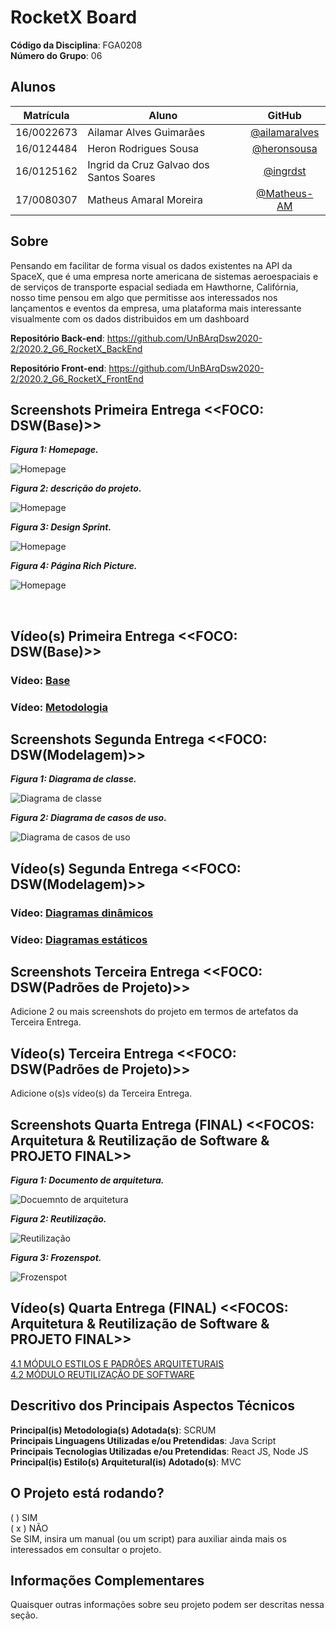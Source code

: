 # RocketX Board

**Código da Disciplina**: FGA0208<br>
**Número do Grupo**: 06<br>

## Alunos
|Matrícula | Aluno | GitHub
| -- | -- | :--: |
| 16/0022673  | Ailamar Alves Guimarães | [@ailamaralves](https://github.com/ailamaralves)
| 16/0124484  | Heron Rodrigues Sousa | [@heronsousa](https://github.com/heronsousa)
| 16/0125162  | Ingrid da Cruz Galvao dos Santos Soares | [@ingrdst](https://github.com/ingrdst)
| 17/0080307  | Matheus Amaral Moreira | [@Matheus-AM](https://github.com/Matheus-AM)


## Sobre 
Pensando em facilitar de forma visual os dados existentes na API da SpaceX, que é uma empresa norte americana de sistemas aeroespaciais e de serviços de transporte espacial sediada em Hawthorne, Califórnia, nosso time pensou em algo que permitisse aos interessados nos lançamentos e eventos da empresa, uma plataforma mais interessante visualmente com os dados distribuidos em um dashboard 

**Repositório Back-end**: https://github.com/UnBArqDsw2020-2/2020.2_G6_RocketX_BackEnd

**Repositório Front-end**: https://github.com/UnBArqDsw2020-2/2020.2_G6_RocketX_FrontEnd

## Screenshots Primeira Entrega <<FOCO: DSW(Base)>>
***Figura 1: Homepage.*** 
<br>

![Homepage](./docs/presentations/screenshots/landingpage.png) 
<br>

***Figura 2: descrição do projeto.*** 
<br>

![Homepage](./docs/presentations/screenshots/home.png) 
<br>

***Figura 3: Design Sprint.***
<br>

![Homepage](./docs/presentations/screenshots/designsprint.png) 
<br>

***Figura 4: Página Rich Picture.***
<br>

![Homepage](./docs/presentations/screenshots/richpicture.png) 

<br>

## Vídeo(s) Primeira Entrega <<FOCO: DSW(Base)>>

### Vídeo: [Base](https://youtu.be/a5TF41zFHKc)</br>
### Vídeo: [Metodologia](https://youtu.be/KYMqzscSlbw)

## Screenshots Segunda Entrega <<FOCO: DSW(Modelagem)>>
***Figura 1: Diagrama de classe.***
<br>

![Diagrama de classe](docs/assets/img/printscreen/Entrega2_1.png) 
<br>

***Figura 2: Diagrama de casos de uso.***
<br>

![Diagrama de casos de uso](docs/assets/img/printscreen/Entrega2_2.png) 
<br>


## Vídeo(s) Segunda Entrega <<FOCO: DSW(Modelagem)>>
### Vídeo: [Diagramas dinâmicos](https://youtu.be/s97SNdBE_K0)</br>
### Vídeo: [Diagramas estáticos](https://youtu.be/K8PRNA45TG8)</br>

## Screenshots Terceira Entrega <<FOCO: DSW(Padrões de Projeto)>>
Adicione 2 ou mais screenshots do projeto em termos de artefatos da Terceira Entrega.

## Vídeo(s) Terceira Entrega <<FOCO: DSW(Padrões de Projeto)>>
Adicione o(s)s vídeo(s) da Terceira Entrega.

## Screenshots Quarta Entrega (FINAL) <<FOCOS: Arquitetura & Reutilização de Software & PROJETO FINAL>>

>>
***Figura 1: Documento de arquitetura.***
<br>

![Docuemnto de arquitetura](docs/assets/img/printscreen/das_entrega4.png) 
<br>

***Figura 2: Reutilização.***
<br>

![Reutilização](docs/assets/img/printscreen/reuse_entrega4.png) 
<br>

***Figura 3: Frozenspot.***
<br>

![Frozenspot](docs/assets/img/printscreen/reuse2_entrega4.png) 
<br>

## Vídeo(s) Quarta Entrega (FINAL) <<FOCOS: Arquitetura & Reutilização de Software & PROJETO FINAL>>
[4.1 MÓDULO ESTILOS E PADRÕES ARQUITETURAIS](https://drive.google.com/drive/u/0/folders/1SpOvRGKD3YbwfFInvkv2yZLJP3sVvnj2)  
[4.2 MÓDULO REUTILIZAÇÃO DE SOFTWARE](https://drive.google.com/drive/u/0/folders/1SpOvRGKD3YbwfFInvkv2yZLJP3sVvnj2)

## Descritivo dos Principais Aspectos Técnicos 
**Principal(is) Metodologia(s) Adotada(s)**: SCRUM<br>
**Principais Linguagens Utilizadas e/ou Pretendidas**: Java Script<br>
**Principais Tecnologias Utilizadas e/ou Pretendidas**: React JS, Node JS<br>
**Principal(is) Estilo(s) Arquitetural(is) Adotado(s)**: MVC<br>

## O Projeto está rodando?
( ) SIM  
( x ) NÃO  
Se SIM, insira um manual (ou um script) para auxiliar ainda mais os interessados em consultar o projeto.

## Informações Complementares 
Quaisquer outras informações sobre seu projeto podem ser descritas nessa seção.

